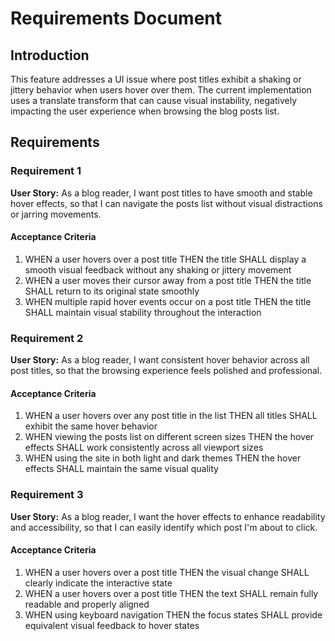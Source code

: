 # Requirements Document

## Introduction

This feature addresses a UI issue where post titles exhibit a shaking or jittery behavior when users hover over them. The current implementation uses a translate transform that can cause visual instability, negatively impacting the user experience when browsing the blog posts list.

## Requirements

### Requirement 1

**User Story:** As a blog reader, I want post titles to have smooth and stable hover effects, so that I can navigate the posts list without visual distractions or jarring movements.

#### Acceptance Criteria

1. WHEN a user hovers over a post title THEN the title SHALL display a smooth visual feedback without any shaking or jittery movement
2. WHEN a user moves their cursor away from a post title THEN the title SHALL return to its original state smoothly
3. WHEN multiple rapid hover events occur on a post title THEN the title SHALL maintain visual stability throughout the interaction

### Requirement 2

**User Story:** As a blog reader, I want consistent hover behavior across all post titles, so that the browsing experience feels polished and professional.

#### Acceptance Criteria

1. WHEN a user hovers over any post title in the list THEN all titles SHALL exhibit the same hover behavior
2. WHEN viewing the posts list on different screen sizes THEN the hover effects SHALL work consistently across all viewport sizes
3. WHEN using the site in both light and dark themes THEN the hover effects SHALL maintain the same visual quality

### Requirement 3

**User Story:** As a blog reader, I want the hover effects to enhance readability and accessibility, so that I can easily identify which post I'm about to click.

#### Acceptance Criteria

1. WHEN a user hovers over a post title THEN the visual change SHALL clearly indicate the interactive state
2. WHEN a user hovers over a post title THEN the text SHALL remain fully readable and properly aligned
3. WHEN using keyboard navigation THEN the focus states SHALL provide equivalent visual feedback to hover states